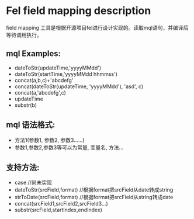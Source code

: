 ﻿# Fel field mapping description

field mapping 工具是根据开源项目fel进行设计实现的。读取mql语句，并编译后等待调用执行。

## mql Examples:

- dateToStr(updateTime,'yyyyMMdd')
- dateToStr(startTime,'yyyyMMdd hhmmss')
- concat(a,b,c)+'abcdefg'
- concat(dateToStr(updateTime, 'yyyyMMdd'), 'asd', c)
- concat(a,'abcdefg',c)
- updateTime
- substr(b)

## mql 语法格式:

- 方法1(参数1, 参数2, 参数3......)
- 参数1,参数2,参数3等可以为常量, 变量名, 方法...

## 支持方法:

- case //尚未实现
- dateToStr(srcField,format) //根据format把srcField从date转成string
- strToDate(srcField,format) //根据format把srcField从string转成date
- concat(srcField1,srcField2,srcField3...)
- substr(srcField,startIndex,endIndex)
